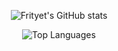<center>
  
![Frityet's GitHub stats](https://github-readme-stats.vercel.app/api?username=Frityet&count_private=true&show_icons=true&theme=dark&hide_title=true) 

![Top Languages](https://github-readme-stats.vercel.app/api/top-langs/?username=Frityet&exclude_repo=frityet.github.io,Blog,wiki,CoDZombies-H3VR,MeatKit&theme=dark&hide=cmake,makefile,shaderlab,mathematica,hlsl)
  
</center>
